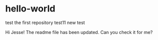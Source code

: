 # hello-world
test the first repository
test11
new test

Hi Jesse!
The readme file has been updated.
Can you check it for me?

